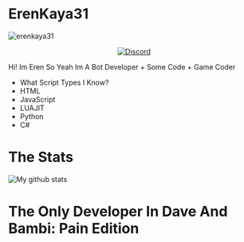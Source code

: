 # ErenKaya31
<img src="https://komarev.com/ghpvc/?username=erenkaya31&label=Profile%20views&color=0e75b6&style=flat" alt="erenkaya31" />

<p align="center">
<a href="https://discord.gg/gCFSSjhnYc"><img src="https://img.shields.io/static/v1?logo=discord&label=&message=Discord&color=36393f&style=flat-square" alt="Discord"></a>
</p>

Hi! Im Eren So Yeah Im A Bot Developer + Some Code + Game Coder

- What Script Types I Know?
- HTML
- JavaScript
- LUAJIT
- Python
- C#

# The Stats

![My github stats](https://github-readme-stats.vercel.app/api?username=ErenKaya31)

# The Only Developer In Dave And Bambi: Pain Edition

